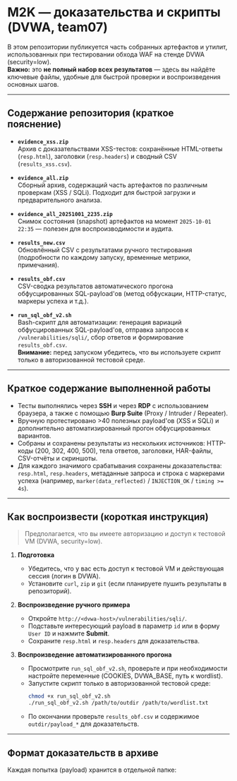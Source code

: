 # M2K — доказательства и скрипты (DVWA, team07)

В этом репозитории публикуется часть собранных артефактов и утилит, использованных при тестировании обхода WAF на стенде DVWA (security=low).  
**Важно:** это **не полный набор всех результатов** — здесь вы найдёте ключевые файлы, удобные для быстрой проверки и воспроизведения основных шагов.

---

## Содержание репозитория (краткое пояснение)

- **`evidence_xss.zip`**  
  Архив с доказательствами XSS-тестов: сохранённые HTML-ответы (`resp.html`), заголовки (`resp.headers`) и сводный CSV (`results_xss.csv`).

- **`evidence_all.zip`**  
  Сборный архив, содержащий часть артефактов по различным проверкам (XSS / SQLi). Подходит для быстрой загрузки и предварительного анализа.

- **`evidence_all_20251001_2235.zip`**  
  Снимок состояния (snapshot) артефактов на момент `2025-10-01 22:35` — полезен для воспроизводимости и аудита.

- **`results_new.csv`**  
  Обновлённый CSV с результатами ручного тестирования (подробности по каждому запуску, временные метрики, примечания).

- **`results_obf.csv`**  
  CSV-сводка результатов автоматического прогона обфусцированных SQL-payload'ов (метод обфускации, HTTP-статус, маркеры успеха и т.д.).

- **`run_sql_obf_v2.sh`**  
  Bash-скрипт для автоматизации: генерация вариаций обфусцированных SQL-payload'ов, отправка запросов к `/vulnerabilities/sqli/`, сбор ответов и формирование `results_obf.csv`.  
  **Внимание:** перед запуском убедитесь, что вы используете скрипт только в авторизованной тестовой среде.

---

## Краткое содержание выполненной работы

- Тесты выполнялись через **SSH** и через **RDP** с использованием браузера, а также с помощью **Burp Suite** (Proxy / Intruder / Repeater).  
- Вручную протестировано >40 полезных payload'ов (XSS и SQLi) и дополнительно автоматизированный прогон обфусцированных вариантов.  
- Собраны и сохранены результаты из нескольких источников: HTTP-коды (200, 302, 400, 500), тела ответов, заголовки, HAR-файлы, CSV-отчёты и скриншоты.  
- Для каждого значимого срабатывания сохранены доказательства: `resp.html`, `resp.headers`, метаданные запроса и строка с маркерами успеха (например, `marker(data_reflected)` / `INJECTION_OK` / `timing >= 4s`).

---

## Как воспроизвести (короткая инструкция)

> Предполагается, что вы имеете авторизацию и доступ к тестовой VM (DVWA, security=low).

1. **Подготовка**
   - Убедитесь, что у вас есть доступ к тестовой VM и действующая сессия (логин в DVWA).
   - Установите `curl`, `zip` и `git` (если планируете пушить результаты в репозиторий).

2. **Воспроизведение ручного примера**
   - Откройте `http://<dvwa-host>/vulnerabilities/sqli/`.
   - Подставьте интересующий payload в параметр `id` или в форму `User ID` и нажмите **Submit**.
   - Сохраните `resp.html` и `resp.headers` для доказательства.

3. **Воспроизведение автоматизированного прогона**
   - Просмотрите `run_sql_obf_v2.sh`, проверьте и при необходимости настройте переменные (COOKIES, DVWA_BASE, путь к wordlist).  
   - Запустите скрипт только в авторизованной тестовой среде:  
     ```bash
     chmod +x run_sql_obf_v2.sh
     ./run_sql_obf_v2.sh /path/to/outdir /path/to/wordlist.txt
     ```
   - По окончании проверьте `results_obf.csv` и содержимое `outdir/payload_*` для доказательств.

---

## Формат доказательств в архиве

Каждая попытка (payload) хранится в отдельной папке:
